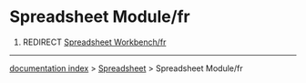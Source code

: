 # Spreadsheet Module/fr
1.  REDIRECT [Spreadsheet Workbench/fr](Spreadsheet_Workbench/fr.md)

---
[documentation index](../README.md) > [Spreadsheet](Spreadsheet_Workbench.md) > Spreadsheet Module/fr
